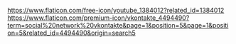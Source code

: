 https://www.flaticon.com/free-icon/youtube_1384012?related_id=1384012
https://www.flaticon.com/premium-icon/vkontakte_4494490?term=social%20network%20vkontakte&page=1&position=5&page=1&position=5&related_id=4494490&origin=search5

